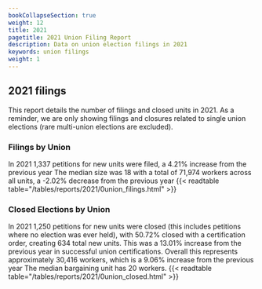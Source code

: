 ```yaml
---
bookCollapseSection: true
weight: 12
title: 2021
pagetitle: 2021 Union Filing Report
description: Data on union election filings in 2021
keywords: union filings
weight: 1
---
```


## 2021 filings

This report details the number of filings and closed units in 2021. As a reminder, we are only showing filings and closures related to single union elections (rare multi-union elections are excluded).

### Filings by Union
In 2021 1,337 petitions for new units were filed, a 4.21% increase from the previous year The median size was 18 with a total of 71,974 workers across all units, a -2.02% decrease from the previous year
{{< readtable table="/tables/reports/2021/0union_filings.html" >}}

### Closed Elections by Union
In 2021 1,250 petitions for new units were closed (this includes petitions where no election was ever held), with 50.72% closed with a certification order, creating 634 total new units. This was a 13.01% increase from the previous year in successful union certifications. Overall this represents approximately 30,416 workers, which is a 9.06% increase from the previous year The median bargaining unit has 20 workers.
{{< readtable table="/tables/reports/2021/0union_closed.html" >}}
